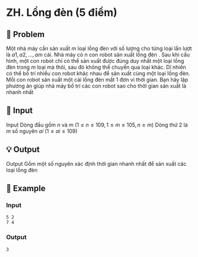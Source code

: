 # ZH. Lồng đèn (5 điểm)

## 📖 Problem

Một nhà máy cần sản xuất
$m$
loại lồng đèn với số lượng cho từng loại lần lượt là
$a1,a2, ...,am$
cái. Nhà máy có
$n$
con robot sản xuất lồng đèn . Sau khi cấu hình, một con robot chỉ có thể sản xuất được đúng duy nhất một loại lồng đèn trong
$m$
loại mà thôi, sau đó không thể chuyển qua loại khác. Dĩ nhiên có thể bố trí nhiều con robot khác nhau để sản xuất cùng một loại lồng đèn. Mỗi con robot sản xuất một cái lồng đèn mất
$1$
đơn vi thời gian.
Bạn hãy lập phương án giúp nhà máy bố trí các con robot sao cho thời gian sản xuất là nhanh nhất


## 🧩 Input

Input
Dòng đầu gồm
$n$
và
$m$
$(1 ≤n≤ 109, 1 ≤m≤ 105,n≥m)$
Dòng thứ
$2$
là
$m$
số nguyên
$ai$
$(1 ≤ai≤ 109)$


## 💡 Output

Output
Gồm một số nguyên xác định thời gian nhanh nhất để sản xuất các loại lồng đèn


## 🧠 Example

### Input

```text
5 2
7 4
```

### Output

```text
3
```


